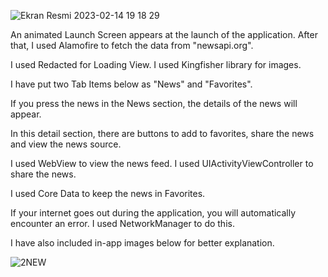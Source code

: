 ![Ekran Resmi 2023-02-14 19 18 29](https://user-images.githubusercontent.com/64158570/218795628-4e23c346-bdd7-4690-9c85-b53eb99fbbd8.png)

An animated Launch Screen appears at the launch of the application. After that, I used Alamofire to fetch the data from "newsapi.org".

I used Redacted for Loading View. I used Kingfisher library for images.

I have put two Tab Items below as "News" and "Favorites".

If you press the news in the News section, the details of the news will appear.

In this detail section, there are buttons to add to favorites, share the news and view the news source.

I used WebView to view the news feed. I used UIActivityViewController to share the news.

I used Core Data to keep the news in Favorites.

If your internet goes out during the application, you will automatically encounter an error. I used NetworkManager to do this.

I have also included in-app images below for better explanation.



![2NEW](https://user-images.githubusercontent.com/64158570/219368813-f3ccb1df-9b8a-401e-a1b6-9467219f8b88.png)


